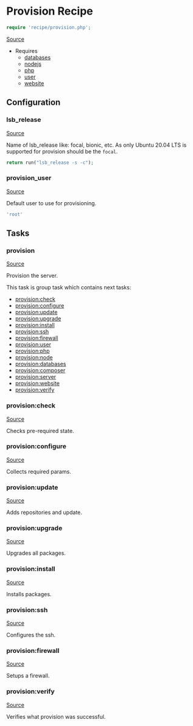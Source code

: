 <!-- DO NOT EDIT THIS FILE! -->
<!-- Instead edit recipe/provision.php -->
<!-- Then run bin/docgen -->

# Provision Recipe

```php
require 'recipe/provision.php';
```

[Source](/recipe/provision.php)

* Requires
  * [databases](/docs/recipe/provision/databases.md)
  * [nodejs](/docs/recipe/provision/nodejs.md)
  * [php](/docs/recipe/provision/php.md)
  * [user](/docs/recipe/provision/user.md)
  * [website](/docs/recipe/provision/website.md)

## Configuration
### lsb_release
[Source](https://github.com/deployphp/deployer/blob/master/recipe/provision.php#L19)

Name of lsb_release like: focal, bionic, etc.
As only Ubuntu 20.04 LTS is supported for provision should be the `focal`.

```php title="Default value"
return run("lsb_release -s -c");
```


### provision_user
[Source](https://github.com/deployphp/deployer/blob/master/recipe/provision.php#L43)

Default user to use for provisioning.

```php title="Default value"
'root'
```



## Tasks

### provision
[Source](https://github.com/deployphp/deployer/blob/master/recipe/provision.php#L24)

Provision the server.




This task is group task which contains next tasks:
* [provision:check](/docs/recipe/provision.md#provisioncheck)
* [provision:configure](/docs/recipe/provision.md#provisionconfigure)
* [provision:update](/docs/recipe/provision.md#provisionupdate)
* [provision:upgrade](/docs/recipe/provision.md#provisionupgrade)
* [provision:install](/docs/recipe/provision.md#provisioninstall)
* [provision:ssh](/docs/recipe/provision.md#provisionssh)
* [provision:firewall](/docs/recipe/provision.md#provisionfirewall)
* [provision:user](/docs/recipe/provision/user.md#provisionuser)
* [provision:php](/docs/recipe/provision/php.md#provisionphp)
* [provision:node](/docs/recipe/provision/nodejs.md#provisionnode)
* [provision:databases](/docs/recipe/provision/databases.md#provisiondatabases)
* [provision:composer](/docs/recipe/provision/php.md#provisioncomposer)
* [provision:server](/docs/recipe/provision/website.md#provisionserver)
* [provision:website](/docs/recipe/provision/website.md#provisionwebsite)
* [provision:verify](/docs/recipe/provision.md#provisionverify)


### provision:check
[Source](https://github.com/deployphp/deployer/blob/master/recipe/provision.php#L46)

Checks pre-required state.




### provision:configure
[Source](https://github.com/deployphp/deployer/blob/master/recipe/provision.php#L71)

Collects required params.




### provision:update
[Source](https://github.com/deployphp/deployer/blob/master/recipe/provision.php#L117)

Adds repositories and update.




### provision:upgrade
[Source](https://github.com/deployphp/deployer/blob/master/recipe/provision.php#L132)

Upgrades all packages.




### provision:install
[Source](https://github.com/deployphp/deployer/blob/master/recipe/provision.php#L139)

Installs packages.




### provision:ssh
[Source](https://github.com/deployphp/deployer/blob/master/recipe/provision.php#L173)

Configures the ssh.




### provision:firewall
[Source](https://github.com/deployphp/deployer/blob/master/recipe/provision.php#L184)

Setups a firewall.




### provision:verify
[Source](https://github.com/deployphp/deployer/blob/master/recipe/provision.php#L192)

Verifies what provision was successful.




